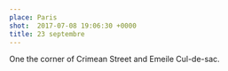 ```yaml
---
place: Paris
shot:  2017-07-08 19:06:30 +0000
title: 23 septembre
---
```


One the corner of Crimean Street and Emeile Cul-de-sac.
